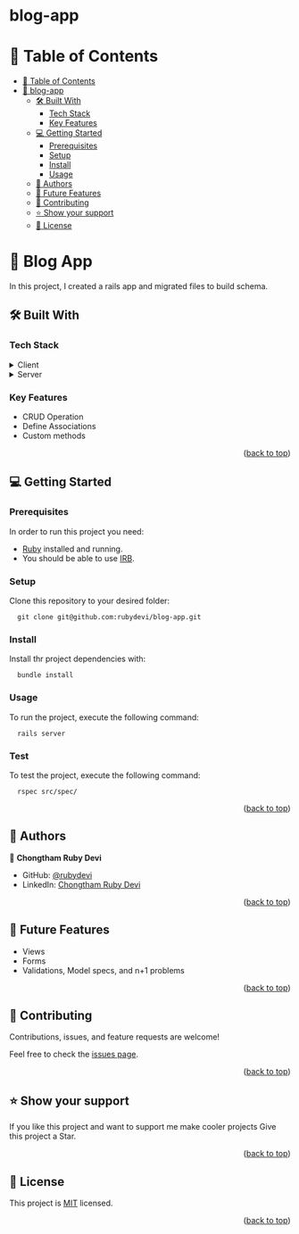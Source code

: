 # blog-app

<a name="readme-top"></a>

# 📗 Table of Contents

- [📗 Table of Contents](#-table-of-contents)
- [📖 blog-app ](#-blog-app-)
  - [🛠 Built With ](#-built-with-)
    - [Tech Stack ](#tech-stack-)
    - [Key Features ](#key-features-)
  - [💻 Getting Started ](#-getting-started-)
    - [Prerequisites](#prerequisites)
    - [Setup](#setup)
    - [Install](#install)
    - [Usage ](#usage-)
  - [👥 Authors ](#-authors-)
  - [🔭 Future Features ](#-future-features-)
  - [🤝 Contributing ](#-contributing-)
  - [⭐️ Show your support ](#️-show-your-support-)
  - [📝 License ](#-license-)

<!-- PROJECT DESCRIPTION -->

# 📖 Blog App <a name="blog-app"></a>

In this project, I created a rails app and migrated files to build schema.

## 🛠 Built With <a name="built-with"></a>

### Tech Stack <a name="tech-stack"></a>

<details>
  <summary>Client</summary>
  <ul> 
    <li><a href="https://www.ruby-lang.org/en/">HTML</a></li>
    <li><a href="https://www.ruby-lang.org/en/">CSS</a></li>
    <li><a href="https://www.ruby-lang.org/en/">Javascript</a></li>
  </ul>
</details>

<details>
  <summary>Server</summary>
  <ul> 
    <li><a href="https://www.ruby-lang.org/en/">Ruby</a></li>
    <li><a href="https://www.ruby-lang.org/en/">Rails</a></li>
    <li><a href="https://www.ruby-lang.org/en/">PostgreSql</a></li>
  </ul>
</details>

<!-- Features -->

### Key Features <a name="key-features"></a>

- CRUD Operation
- Define Associations
- Custom methods

<p align="right">(<a href="#readme-top">back to top</a>)</p>

<!-- GETTING STARTED -->

## 💻 Getting Started <a name="getting-started"></a>

### Prerequisites

In order to run this project you need:

- [Ruby](https://www.ruby-lang.org/en/) installed and running.
- You should be able to use [IRB](<https://en.wikipedia.org/wiki/Ruby_(programming_language)#Features>).

### Setup

Clone this repository to your desired folder:

```
  git clone git@github.com:rubydevi/blog-app.git
```

### Install

Install thr project dependencies with:

```
  bundle install
```

### Usage <a name="usage"></a>

To run the project, execute the following command:

```
  rails server
```

### Test <a name="test"></a>

To test the project, execute the following command:

```
  rspec src/spec/
```

<p align="right">(<a href="#readme-top">back to top</a>)</p>

<!-- AUTHORS -->

## 👥 Authors <a name="authors"></a>

👤 **Chongtham Ruby Devi**

- GitHub: [@rubydevi](https://github.com/rubydevi)
- LinkedIn: [Chongtham Ruby Devi](https://www.linkedin.com/in/chongtham-bhoomika/)

<p align="right">(<a href="#readme-top">back to top</a>)</p>

<!-- FUTURE FEATURES -->

## 🔭 Future Features <a name="future-features"></a>

- Views
- Forms
- Validations, Model specs, and n+1 problems

<p align="right">(<a href="#readme-top">back to top</a>)</p>

<!-- CONTRIBUTING -->

## 🤝 Contributing <a name="contributing"></a>

Contributions, issues, and feature requests are welcome!

Feel free to check the [issues page](https://github.com/rubydevi/blog-app/issues).

<p align="right">(<a href="#readme-top">back to top</a>)</p>

<!-- SUPPORT -->

## ⭐️ Show your support <a name="support"></a>

If you like this project and want to support me make cooler projects Give this project a Star.

<p align="right">(<a href="#readme-top">back to top</a>)</p>

<!-- LICENSE -->

## 📝 License <a name="license"></a>

This project is [MIT](./LICENSE) licensed.

<p align="right">(<a href="#readme-top">back to top</a>)</p>
